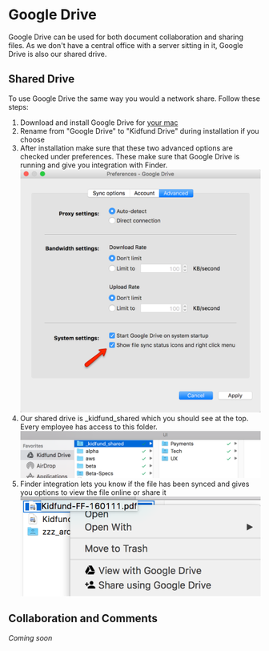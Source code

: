 # Google Drive

Google Drive can be used for both document collaboration and sharing files. As we don't have a central office with a server sitting in it, Google Drive is also our shared drive.

## Shared Drive

To use Google Drive the same way you would a network share. Follow these steps:

1. Download and install Google Drive for [your mac](https://www.google.com/drive/download/ "your mac")
2. Rename from "Google Drive" to "Kidfund Drive" during installation if you choose
3. After installation make sure that these two advanced options are checked under preferences. These make sure that Google Drive is running and give you integration with Finder. ![](screenshots/2016-01-21_1351.png)
4. Our shared drive is _kidfund_shared which you should see at the top. Every employee has access to this folder. ![](screenshots/2016-01-21_1356.png)
5. Finder integration lets you know if the file has been synced and gives you options to view the file online or share it ![](screenshots/2016-01-21_1357.png)

## Collaboration and Comments

*Coming soon*